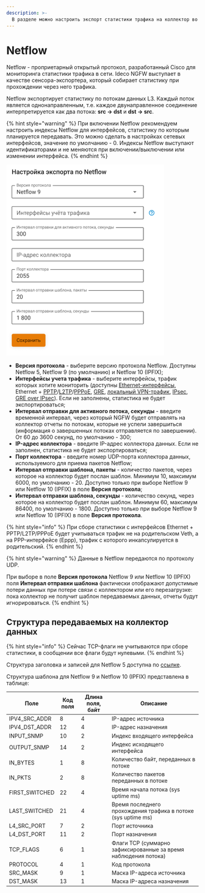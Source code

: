 ```yaml
---
description: >-
  В разделе можно настроить экспорт статистики трафика на коллектор во внешней или локальной сети по протоколу Netflow. 
---
```


# Netflow

Netflow - проприетарный открытый протокол, разработанный Cisco для мониторинга статистики трафика в сети. Ideco NGFW выступает в качестве сенсора-экспортера, который собирает статистику при прохождении через него трафика. 

Netflow экспортирует статистику по потокам данных L3. Каждый поток является однонаправленным, т.е. каждое двунаправленное соединение интерпретируется как два потока: **src -> dst** и **dst -> src**.

{% hint style="warning" %}
При включении Netflow рекомендуем настроить индексы Netflow для интерфейсов, статистику по которым планируется передавать. Это можно сделать в настройках сетевых интерфейсов, значение по умолчанию - 0. Индексы Netflow выступают идентификаторами и не меняются при включении/выключении или изменении интерфейса.
{% endhint %}

![](/.gitbook/assets/netflow.png)

* **Версия протокола** - выберите версию протокола Netflow. Доступны Netflow 5, Netflow 9 (по умолчанию) и Netflow 10 (IPFIX);
* **Интерфейсы учета трафика** - выберите интерфейсы, трафик которых хотите мониторить (доступны [Ethernet-интерфейсы](/settings/services/connection-to-provider/ethernet-connection.md), Ethernet + [PPTP](/settings/services/connection-to-provider/pptp-connection.md)/[L2TP](/settings/services/connection-to-provider/l2tp-connection.md)/[PPPoE](/settings/services/connection-to-provider/pppoe-connection.md), [GRE](/settings/services/connection-to-provider/README.md#туннельные-интерфейсы), [локальный VPN-трафик](/settings/users/authorization/vpn-connection/README.md), [IPsec](/settings/services/ipsec/README.md), [GRE over IPsec](/settings/services/ipsec/site-to-site/ipsec-utm-to-utm-tunnel.md)). Если не заполнены, статистика не будет экспортироваться;
* **Интервал отправки для активного потока, секунды** - введите временной интервал, через который NGFW будет отправлять на коллектор отчеты по потокам, которые не успели завершиться (информация о завершенных потоках отправляется по завершении). От 60 до 3600 секунд, по умолчанию - 300;
* **IP-адрес коллектора** - введите IP-адрес коллектора данных. Если не заполнен, статистика не будет экспортироваться;
* **Порт коллектора** - введите номер UDP-порта коллектора данных, используемого для приема пакетов Netflow;
* **Интервал отправки шаблона, пакеты** - количество пакетов, через которое на коллектор будет послан шаблон. Минимум 10, максимум 6000, по умолчанию - 20. Доступно только при выборе Netflow 9 или Netflow 10 (IPFIX) в поле **Версия протокола**;
* **Интервал отправки шаблона, секунды** - количество секунд, через которое на коллектор будет послан шаблон. Минимум 60, максимум 86400, по умолчанию - 1800. Доступно только при выборе Netflow 9 или Netflow 10 (IPFIX) в поле **Версия протокола**.

{% hint style="info" %}
При сборе статистики с интерфейсов Ethernet + PPTP/L2TP/PPPoE будет учитываться трафик не на родительском Veth, а на PPP-интерфейсе (Eppp), трафик с которого инкапсулируется в родительский.
{% endhint %}

{% hint style="warning" %}
Данные в Netflow передаются по протоколу UDP.

При выборе в поле **Версия протокола** Netflow 9 или Netflow 10 (IPFIX) поля **Интервал отправки шаблона** фактически отображают допустимые потери данных при потере связи с коллектором или его перезагрузке: пока коллектор не получит шаблон передаваемых данных, отчеты будут игнорироваться.
{% endhint %}

## Структура передаваемых на коллектор данных

{% hint style="info" %}
Сейчас TCP-флаги не учитываются при сборе статистики, в сообщении все флаги будут нулевыми.
{% endhint %}

Структура заголовка и записей для Netflow 5 доступна по [ссылке](https://www.cisco.com/c/en/us/td/docs/net_mgmt/netflow_collection_engine/3-6/user/guide/format.html#wp1006108).

Структура шаблона для Netflow 9 и Netflow 10 (IPFIX) представлена в таблице:

| Поле | Код поля | Длина поля, байт | Описание |
|------|----------|------------------|----------|
| IPV4_SRC_ADDR | 8 | 4 | IP-адрес источника |
| IPV4_DST_ADDR | 12 | 4 | IP-адрес назначения |
| INPUT_SNMP | 10 | 2 | Индекс входящего интерфейса |
| OUTPUT_SNMP | 14 | 2 | Индекс исходящего интерфейса |
| IN_BYTES | 1 | 8 | Количество байт, переданных в потоке |
| IN_PKTS | 2 | 8 | Количество пакетов переданных в потоке |
| FIRST_SWITCHED | 22 | 4 | Время начала потока (sys uptime ms) |
| LAST_SWITCHED | 21 | 4 | Время последнего прохождения трафика в потоке (sys uptime ms) |
| L4_SRC_PORT | 7 | 2 | Порт источника |
| L4_DST_PORT | 11 | 2 | Порт назначения |
| TCP_FLAGS | 6 | 1 | Флаги TCP (суммарно зафиксированные за время наблюдения потока) |
| PROTOCOL | 4 | 1 | Код протокола |
| SRC_MASK | 9 | 1 | Маска IP-адреса источника |
| DST_MASK | 13 | 1 | Маска IP-адреса назначения |
